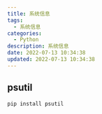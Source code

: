 ```yaml
---
title: 系统信息
tags: 
  - 系统信息
categories: 
  - Python
description: 系统信息
date: 2022-07-13 10:34:38
updated: 2022-07-13 10:34:38
---
```


## psutil

```
pip install psutil
```
